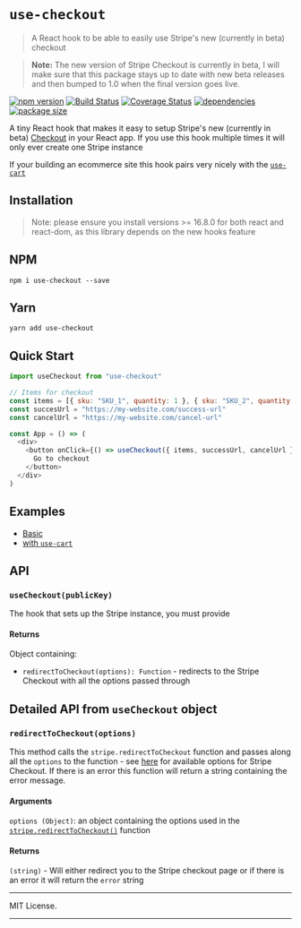 # `use-checkout`

> A React hook to be able to easily use Stripe's new (currently in beta) checkout

> **Note:** The new version of Stripe Checkout is currently in beta, I will make sure that this package stays up to date with new beta releases and then bumped to 1.0 when the final version goes live.

<a href="https://www.npmjs.com/package/use-checkout"><img alt="npm version" src="https://img.shields.io/npm/v/use-checkout.svg?style=flat-square"/></a> <a href="https://travis-ci.org/samjbmason/use-checkout"><img alt="Build Status" src="https://img.shields.io/travis/samjbmason/use-checkout.svg?style=flat-square"/></a> <a href="https://coveralls.io/github/samjbmason/use-checkout?branch=master"><img alt="Coverage Status" src="https://img.shields.io/coveralls/github/samjbmason/use-checkout.svg?style=flat-square"/></a> <a href="https://github.com/samjbmason/use-checkout"><img alt="dependencies" src="https://img.shields.io/david/samjbmason/use-checkout.svg?style=flat-square"/></a> <a href="https://bundlephobia.com/result?p=use-checkout"><img alt="package size" src="https://img.shields.io/bundlephobia/min/use-checkout.svg?style=flat-square"/></a>

A tiny React hook that makes it easy to setup Stripe's new (currently in beta) [Checkout](https://stripe.com/docs/payments/checkout) in your React app. If you use this hook multiple times it will only ever create one Stripe instance

If your building an ecommerce site this hook pairs very nicely with the [`use-cart`](https://github.com/samjbmason/use-cart)

## Installation

> Note: please ensure you install versions >= 16.8.0 for both react and react-dom, as this library depends on the new hooks feature

## NPM

```
npm i use-checkout --save
```

## Yarn

```
yarn add use-checkout
```

## Quick Start

```js
import useCheckout from "use-checkout"

// Items for checkout
const items = [{ sku: "SKU_1", quantity: 1 }, { sku: "SKU_2", quantity: 3 }]
const succesUrl = "https://my-website.com/success-url"
const cancelUrl = "https://my-website.com/cancel-url"

const App = () => (
  <div>
    <button onClick={() => useCheckout({ items, successUrl, cancelUrl })}>
      Go to checkout
    </button>
  </div>
)
```

## Examples

- [Basic]()
- [with `use-cart`]()

## API

### `useCheckout(publicKey)`

The hook that sets up the Stripe instance, you must provide

#### Returns

Object containing:

- `redirectToCheckout(options): Function` - redirects to the Stripe Checkout with all the options passed through

## Detailed API from `useCheckout` object

### `redirectToCheckout(options)`

This method calls the `stripe.redirectToCheckout` function and passes along all the `options` to the function - see [here](https://stripe.com/docs/stripe-js/reference#stripe-redirect-to-checkout) for available options for Stripe Checkout. If there is an error this function will return a string containing the error message.

#### Arguments

`options (Object)`: an object containing the options used in the [`stripe.redirectToCheckout()`](https://stripe.com/docs/stripe-js/reference#stripe-redirect-to-checkout) function

#### Returns

`(string)` - Will either redirect you to the Stripe checkout page or if there is an error it will return the `error` string

---

MIT License.

---
